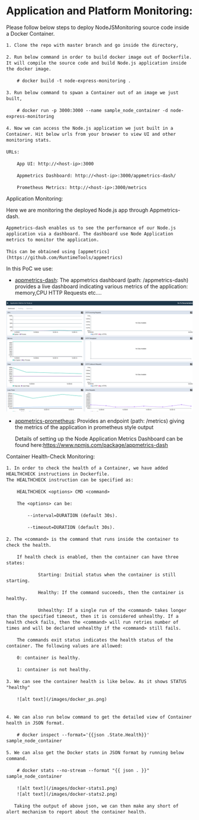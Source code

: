 # Application and Platform Monitoring:

Please follow below steps to deploy NodeJSMonitoring source code inside a Docker Container.

    1. Clone the repo with master branch and go inside the directory,

    2. Run below command in order to build docker image out of Dockerfile. It will compile the source code and build Node.js application inside the docker image.

        # docker build -t node-express-monitoring .
    
    3. Run below command to spwan a Container out of an image we just built,
        
        # docker run -p 3000:3000 --name sample_node_container -d node-express-monitoring
    
    4. Now we can access the Node.js application we just built in a Container. Hit below urls from your browser to view UI and other monitoring stats.

    URLs:

        App UI: http://<host-ip>:3000

        Appmetrics Dashboard: http://<host-ip>:3000/appmetrics-dash/

        Prometheus Metrics: http://<host-ip>:3000/metrics


Application Monitoring:

Here we are monitoring the deployed Node.js app through Appmetrics-dash.

    Appmetrics-dash enables us to see the performance of our Node.js application via a dashboard. The dashboard use Node Application metrics to monitor the application.

    This can be obtained using [appmetrics](https://github.com/RuntimeTools/appmetrics)
In this PoC we use:

* [appmetrics-dash](https://www.npmjs.com/package/appmetrics-dash): The appmetrics dashboard (path: <host>/appmetrics-dash) provides a live dashboard indicating various metrics of the application: memory,CPU HTTP Requests etc....

 ![alt text](/images/AppMetrics.png)


* [appmetrics-prometheus](https://www.npmjs.com/package/appmetrics-prometheus): Provides an endpoint (path: <host>/metrics) giving the metrics of the application in prometheus style output


    Details of setting up the Node Application Metrics Dashboard can be found here:https://www.npmjs.com/package/appmetrics-dash

Container Health-Check Monitoring:

    1. In order to check the health of a Container, we have added HEALTHCHECK instructions in Dockerfile.
    The HEALTHCHECK instruction can be specified as:

        HEALTHCHECK <options> CMD <command>

        The <options> can be:

            --interval=DURATION (default 30s).

            --timeout=DURATION (default 30s).
    
    2. The <command> is the command that runs inside the container to check the health.

        If health check is enabled, then the container can have three states:

                Starting: Initial status when the container is still starting.

                Healthy: If the command succeeds, then the container is healthy.

                Unhealthy: If a single run of the <command> takes longer than the specified timeout, then it is considered unhealthy. If a health check fails, then the <command> will run retries number of times and will be declared unhealthy if the <command> still fails.

        The commands exit status indicates the health status of the container. The following values are allowed:

        0: container is healthy.

        1: container is not healthy.

    3. We can see the container health is like below. As it shows STATUS "healthy"

        ![alt text](/images/docker_ps.png)


    4. We can also run below command to get the detailed view of Container health in JSON format.

        # docker inspect --format='{{json .State.Health}}' sample_node_container

    5. We can also get the Docker stats in JSON format by running below command.

        # docker stats --no-stream --format "{{ json . }}" sample_node_container
    
        ![alt text](/images/docker-stats1.png)
        ![alt text](/images/docker-stats2.png)

       Taking the output of above json, we can then make any short of alert mechanism to report about the container health.
